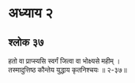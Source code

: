 # अध्याय २

## श्लोक ३७

हतो वा प्राप्स्यसि स्वर्गं जित्वा वा भोक्ष्यसे महीम् ।<br>तस्मादुत्तिष्ठ कौन्तेय युद्धाय कृतनिश्चयः ॥ २-३७॥<br><br>

